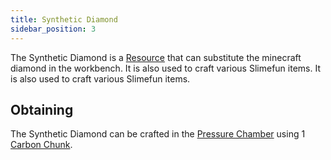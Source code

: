 ```yaml
---
title: Synthetic Diamond
sidebar_position: 3
---
```


The Synthetic Diamond is a [Resource](/docs/Slimefun/Resources) that can substitute the minecraft diamond in the workbench. It is also used to craft various Slimefun items. It is also used to craft various Slimefun items.

## Obtaining

The Synthetic Diamond can be crafted in the [Pressure Chamber](Pressure-Chamber) using 1 [Carbon Chunk](Carbon).

